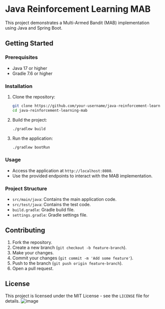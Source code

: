 # Java Reinforcement Learning MAB

This project demonstrates a Multi-Armed Bandit (MAB) implementation using Java and Spring Boot.

## Getting Started

### Prerequisites

- Java 17 or higher
- Gradle 7.6 or higher

### Installation

1. Clone the repository:
    ```sh
    git clone https://github.com/your-username/java-reinforcement-learning-mab.git
    cd java-reinforcement-learning-mab
    ```

2. Build the project:
    ```sh
    ./gradlew build
    ```

3. Run the application:
    ```sh
    ./gradlew bootRun
    ```

### Usage

- Access the application at `http://localhost:8080`.
- Use the provided endpoints to interact with the MAB implementation.

### Project Structure

- `src/main/java`: Contains the main application code.
- `src/test/java`: Contains the test code.
- `build.gradle`: Gradle build file.
- `settings.gradle`: Gradle settings file.



## Contributing

1. Fork the repository.
2. Create a new branch (`git checkout -b feature-branch`).
3. Make your changes.
4. Commit your changes (`git commit -m 'Add some feature'`).
5. Push to the branch (`git push origin feature-branch`).
6. Open a pull request.

## License

This project is licensed under the MIT License - see the `LICENSE` file for details.
![image](https://github.com/user-attachments/assets/dec827f5-d81a-424d-a8a4-3efc803f0bc3)
